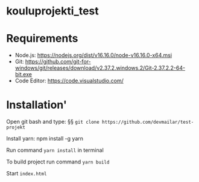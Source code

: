 # kouluprojekti_test

# Requirements
* Node.js: https://nodejs.org/dist/v16.16.0/node-v16.16.0-x64.msi
* Git: https://github.com/git-for-windows/git/releases/download/v2.37.2.windows.2/Git-2.37.2.2-64-bit.exe
* Code Editor: https://code.visualstudio.com/

# Installation'
Open git bash and type:       §§ `git clone https://github.com/devmailar/test-projekt`

Install yarn: npm install -g yarn

Run command `yarn install` in terminal

To build project run command `yarn build`

Start `index.html`
